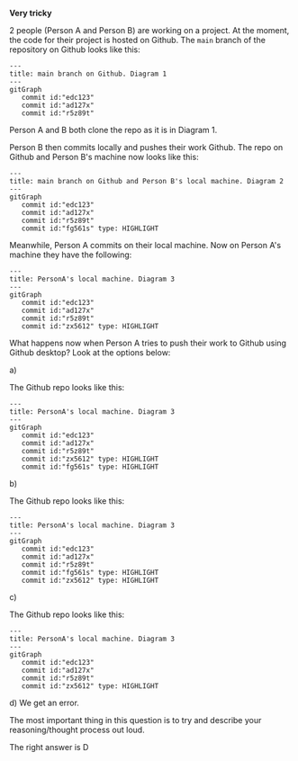 **Very tricky**


2 people (Person A and Person B) are working on a project.
At the moment, the code for their project is hosted on Github.
The `main` branch of the repository on Github looks like this:

```mermaid
---
title: main branch on Github. Diagram 1
---
gitGraph
   commit id:"edc123"
   commit id:"ad127x"
   commit id:"r5z89t"
```

Person A and B both clone the repo as it is in Diagram 1.

Person B then commits locally and pushes their work Github. The repo on Github and Person B's machine now looks like this:

```mermaid
---
title: main branch on Github and Person B's local machine. Diagram 2
---
gitGraph
   commit id:"edc123"
   commit id:"ad127x"
   commit id:"r5z89t"
   commit id:"fg561s" type: HIGHLIGHT
```

Meanwhile, Person A commits on their local machine. Now on Person A's machine they have the following:


```mermaid
---
title: PersonA's local machine. Diagram 3
---
gitGraph
   commit id:"edc123"
   commit id:"ad127x"
   commit id:"r5z89t"
   commit id:"zx5612" type: HIGHLIGHT
```

What happens now when Person A tries to push their work to Github using Github desktop? Look at the options below:

a) 

The Github repo looks like this:

```mermaid
---
title: PersonA's local machine. Diagram 3
---
gitGraph
   commit id:"edc123"
   commit id:"ad127x"
   commit id:"r5z89t"
   commit id:"zx5612" type: HIGHLIGHT
   commit id:"fg561s" type: HIGHLIGHT
```

b) 

The Github repo looks like this:

```mermaid
---
title: PersonA's local machine. Diagram 3
---
gitGraph
   commit id:"edc123"
   commit id:"ad127x"
   commit id:"r5z89t"
   commit id:"fg561s" type: HIGHLIGHT
   commit id:"zx5612" type: HIGHLIGHT
```

c) 

The Github repo looks like this:

```mermaid
---
title: PersonA's local machine. Diagram 3
---
gitGraph
   commit id:"edc123"
   commit id:"ad127x"
   commit id:"r5z89t"
   commit id:"zx5612" type: HIGHLIGHT
```

d) We get an error. 

The most important thing in this question is to try and describe your reasoning/thought process out loud.

The right answer is D